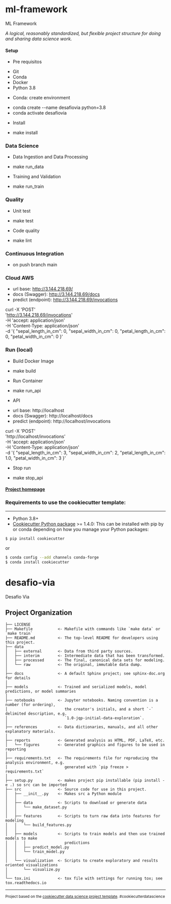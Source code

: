 # ml-framework
ML Framework

_A logical, reasonably standardized, but flexible project structure for doing and sharing data science work._


#### Setup

* Pre requisitos
- Git
- Conda
- Docker
- Python 3.8

* Conda: create environment
- conda create --name desafiovia python=3.8
- conda activate desafiovia

* Install
- make install

### Data Science

* Data Ingestion and Data Processing
- make run_data

* Training and Validation
- make run_train

### Quality

* Unit test
- make test

* Code quality
- make lint

### Continuous Integration

- on push branch main

### Cloud AWS

- url base: http://3.144.218.69/
- docs (Swagger): http://3.144.218.69/docs 
- predict (endpoint): http://3.144.218.69/invocations

curl -X 'POST' \
  'http://3.144.218.69/invocations' \
  -H 'accept: application/json' \
  -H 'Content-Type: application/json' \
  -d '{
  "sepal_length_in_cm": 0,
  "sepal_width_in_cm": 0,
  "petal_length_in_cm": 0,
  "petal_width_in_cm": 0
}'

### Run (local)

* Build Docker Image
- make build

* Run Container
- make run_api

* API

- url base: http://localhost
- docs (Swagger): http://localhost/docs
- predict (endpoint): http://localhost/invocations

curl -X 'POST' \
  'http://localhost/invocations' \
  -H 'accept: application/json' \
  -H 'Content-Type: application/json' \
  -d '{
  "sepal_length_in_cm": 3,
  "sepal_width_in_cm": 2,
  "petal_length_in_cm": 1.0,
  "petal_width_in_cm": 3
}'

* Stop run 
- make stop_api









#### [Project homepage](http://drivendata.github.io/cookiecutter-data-science/)


### Requirements to use the cookiecutter template:
-----------
 - Python 3.8+
 - [Cookiecutter Python package](http://cookiecutter.readthedocs.org/en/latest/installation.html) >= 1.4.0: This can be installed with pip by or conda depending on how you manage your Python packages:

``` bash
$ pip install cookiecutter
```

or

``` bash
$ conda config --add channels conda-forge
$ conda install cookiecutter
```

desafio-via
==============================

Desafio Via

Project Organization
------------

    ├── LICENSE
    ├── Makefile           <- Makefile with commands like `make data` or `make train`
    ├── README.md          <- The top-level README for developers using this project.
    ├── data
    │   ├── external       <- Data from third party sources.
    │   ├── interim        <- Intermediate data that has been transformed.
    │   ├── processed      <- The final, canonical data sets for modeling.
    │   └── raw            <- The original, immutable data dump.
    │
    ├── docs               <- A default Sphinx project; see sphinx-doc.org for details
    │
    ├── models             <- Trained and serialized models, model predictions, or model summaries
    │
    ├── notebooks          <- Jupyter notebooks. Naming convention is a number (for ordering),
    │                         the creator's initials, and a short `-` delimited description, e.g.
    │                         `1.0-jqp-initial-data-exploration`.
    │
    ├── references         <- Data dictionaries, manuals, and all other explanatory materials.
    │
    ├── reports            <- Generated analysis as HTML, PDF, LaTeX, etc.
    │   └── figures        <- Generated graphics and figures to be used in reporting
    │
    ├── requirements.txt   <- The requirements file for reproducing the analysis environment, e.g.
    │                         generated with `pip freeze > requirements.txt`
    │
    ├── setup.py           <- makes project pip installable (pip install -e .) so src can be imported
    ├── src                <- Source code for use in this project.
    │   ├── __init__.py    <- Makes src a Python module
    │   │
    │   ├── data           <- Scripts to download or generate data
    │   │   └── make_dataset.py
    │   │
    │   ├── features       <- Scripts to turn raw data into features for modeling
    │   │   └── build_features.py
    │   │
    │   ├── models         <- Scripts to train models and then use trained models to make
    │   │   │                 predictions
    │   │   ├── predict_model.py
    │   │   └── train_model.py
    │   │
    │   └── visualization  <- Scripts to create exploratory and results oriented visualizations
    │       └── visualize.py
    │
    └── tox.ini            <- tox file with settings for running tox; see tox.readthedocs.io


--------

<p><small>Project based on the <a target="_blank" href="https://drivendata.github.io/cookiecutter-data-science/">cookiecutter data science project template</a>. #cookiecutterdatascience</small></p>

